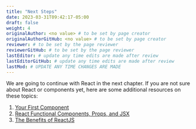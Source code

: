 ```yaml
---
title: "Next Steps"
date: 2023-03-31T09:42:17-05:00
draft: false
weight: 4
originalAuthor: <no value> # to be set by page creator
originalAuthorGitHub: <no value> # to be set by page creator
reviewer: # to be set by the page reviewer
reviewerGitHub: # to be set by the page reviewer
lastEditor: # update any time edits are made after review
lastEditorGitHub: # update any time edits are made after review
lastMod: # UPDATE ANY TIME CHANGES ARE MADE
---
```


We are going to continue with React in the next chapter. If you are not sure about React or components yet, here are some additional resources on these topics:

1. [Your First Component](https://react.dev/learn/your-first-component)
1. [React Functional Components, Props, and JSX](https://www.freecodecamp.org/news/react-components-jsx-props-for-beginners/)
1. [The Benefits of ReactJS](https://www.peerbits.com/blog/reasons-to-choose-reactjs-for-your-web-development-project.html)